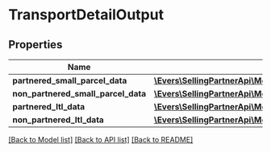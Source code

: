 # TransportDetailOutput

## Properties
Name | Type | Description | Notes
------------ | ------------- | ------------- | -------------
**partnered_small_parcel_data** | [**\Evers\SellingPartnerApi\Model\PartneredSmallParcelDataOutput**](PartneredSmallParcelDataOutput.md) |  | [optional] 
**non_partnered_small_parcel_data** | [**\Evers\SellingPartnerApi\Model\NonPartneredSmallParcelDataOutput**](NonPartneredSmallParcelDataOutput.md) |  | [optional] 
**partnered_ltl_data** | [**\Evers\SellingPartnerApi\Model\PartneredLtlDataOutput**](PartneredLtlDataOutput.md) |  | [optional] 
**non_partnered_ltl_data** | [**\Evers\SellingPartnerApi\Model\NonPartneredLtlDataOutput**](NonPartneredLtlDataOutput.md) |  | [optional] 

[[Back to Model list]](../README.md#documentation-for-models) [[Back to API list]](../README.md#documentation-for-api-endpoints) [[Back to README]](../README.md)



